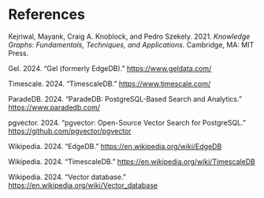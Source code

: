# References

Kejriwal, Mayank, Craig A. Knoblock, and Pedro Szekely. 2021. *Knowledge Graphs: Fundamentals, Techniques, and Applications*. Cambridge, MA: MIT Press.

Gel. 2024. “Gel (formerly EdgeDB).” https://www.geldata.com/

Timescale. 2024. “TimescaleDB.” https://www.timescale.com/

ParadeDB. 2024. “ParadeDB: PostgreSQL-Based Search and Analytics.” https://www.paradedb.com/

pgvector. 2024. “pgvector: Open-Source Vector Search for PostgreSQL.” https://github.com/pgvector/pgvector

Wikipedia. 2024. “EdgeDB.” https://en.wikipedia.org/wiki/EdgeDB

Wikipedia. 2024. “TimescaleDB.” https://en.wikipedia.org/wiki/TimescaleDB

Wikipedia. 2024. “Vector database.” https://en.wikipedia.org/wiki/Vector_database
